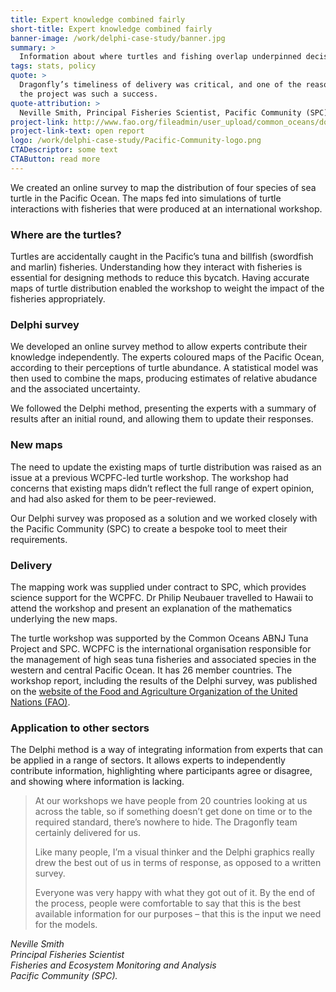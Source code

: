 ```yaml
---
title: Expert knowledge combined fairly
short-title: Expert knowledge combined fairly
banner-image: /work/delphi-case-study/banner.jpg
summary: >
  Information about where turtles and fishing overlap underpinned decision-making
tags: stats, policy
quote: >
  Dragonfly’s timeliness of delivery was critical, and one of the reasons
  the project was such a success.
quote-attribution: >
  Neville Smith, Principal Fisheries Scientist, Pacific Community (SPC)
project-link: http://www.fao.org/fileadmin/user_upload/common_oceans/docs/Tuna/TurtleMeetingsFinalReport.pdf
project-link-text: open report
logo: /work/delphi-case-study/Pacific-Community-logo.png
CTADescriptor: some text
CTAButton: read more
---
```


We created an online survey to map the distribution of four species of sea
turtle in the Pacific Ocean. The maps fed into simulations of turtle
interactions with fisheries that were produced at an international workshop.

<!--more-->

### Where are the turtles?

Turtles are accidentally caught in the Pacific’s tuna and billfish (swordfish
and marlin) fisheries. Understanding how they interact with fisheries is
essential for designing methods to reduce this bycatch. Having accurate maps of
turtle distribution enabled the workshop to weight the impact of the fisheries
appropriately.

### Delphi survey

We developed an online survey method to allow experts contribute their knowledge
independently. The experts coloured maps of the Pacific Ocean,
according to their perceptions of turtle abundance. A statistical model was
then used to combine the maps, producing estimates of relative abudance and the
associated uncertainty.

We followed the Delphi method, presenting the experts
with a summary of results after an initial round, and allowing them to update
their responses.

### New maps

The need to update the existing maps of turtle distribution was raised as an
issue at a previous WCPFC-led turtle workshop. The workshop had concerns that
existing maps didn’t reflect the full range of expert opinion, and had also asked for
them to be peer-reviewed.

Our Delphi survey was proposed as a solution and we worked closely with the
Pacific Community (SPC) to create a bespoke tool to meet their requirements.

### Delivery

The mapping work was supplied under contract to SPC, which provides science
support for the WCPFC. Dr Philip Neubauer travelled to Hawaii to attend the
workshop and present an explanation of the mathematics underlying the new maps.

The turtle workshop was supported by the Common Oceans ABNJ Tuna Project and
SPC. WCPFC is the international organisation responsible for the management of
high seas tuna fisheries and associated species in the western and central
Pacific Ocean. It has 26 member countries. The workshop report, including the
results of the Delphi survey, was published on the [website of the Food and
Agriculture Organization of the United Nations
(FAO)](http://www.fao.org/fileadmin/user_upload/common_oceans/docs/Tuna/TurtleMeetingsFinalReport.pdf).

### Application to other sectors

The Delphi method is a way of integrating information from experts that can
be applied in a range of sectors. It allows experts to independently
contribute information, highlighting where
participants agree or disagree, and showing where information is lacking.

> At our workshops we have people from 20 countries looking at us across the
> table, so if something doesn’t get done on time or to the required standard,
> there’s nowhere to hide. The Dragonfly team certainly delivered for us.
>
> Like many people, I’m a visual thinker and the Delphi graphics really drew the
> best out of us in terms of response, as opposed to a written survey.
>
> Everyone was very happy with what they got out of it. By the end of the
> process, people were comfortable to say that this is the best available
> information for our purposes – that this is the input we need for the models.

<cite>Neville Smith<br />
Principal Fisheries Scientist<br />
Fisheries and Ecosystem Monitoring and Analysis<br />
Pacific Community (SPC).</cite>

